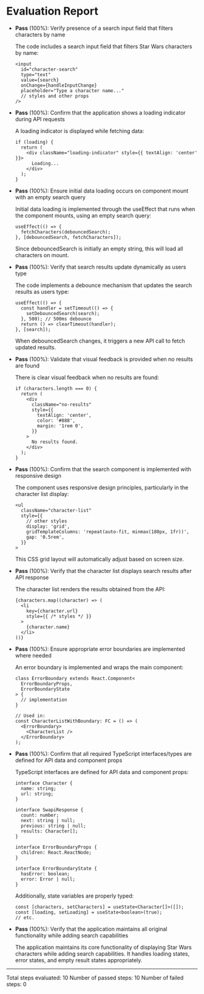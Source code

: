 # Evaluation Report

- **Pass** (100%): Verify presence of a search input field that filters characters by name
  
  The code includes a search input field that filters Star Wars characters by name:
  ```tsx
  <input
    id="character-search"
    type="text"
    value={search}
    onChange={handleInputChange}
    placeholder="Type a character name..."
    // styles and other props
  />
  ```
  
- **Pass** (100%): Confirm that the application shows a loading indicator during API requests
  
  A loading indicator is displayed while fetching data:
  ```tsx
  if (loading) {
    return (
      <div className="loading-indicator" style={{ textAlign: 'center' }}>
        Loading...
      </div>
    );
  }
  ```

- **Pass** (100%): Ensure initial data loading occurs on component mount with an empty search query
  
  Initial data loading is implemented through the useEffect that runs when the component mounts, using an empty search query:
  ```tsx
  useEffect(() => {
    fetchCharacters(debouncedSearch);
  }, [debouncedSearch, fetchCharacters]);
  ```
  Since debouncedSearch is initially an empty string, this will load all characters on mount.

- **Pass** (100%): Verify that search results update dynamically as users type
  
  The code implements a debounce mechanism that updates the search results as users type:
  ```tsx
  useEffect(() => {
    const handler = setTimeout(() => {
      setDebouncedSearch(search);
    }, 500); // 500ms debounce
    return () => clearTimeout(handler);
  }, [search]);
  ```
  When debouncedSearch changes, it triggers a new API call to fetch updated results.

- **Pass** (100%): Validate that visual feedback is provided when no results are found
  
  There is clear visual feedback when no results are found:
  ```tsx
  if (characters.length === 0) {
    return (
      <div
        className="no-results"
        style={{
          textAlign: 'center',
          color: '#888',
          margin: '1rem 0',
        }}
      >
        No results found.
      </div>
    );
  }
  ```

- **Pass** (100%): Confirm that the search component is implemented with responsive design
  
  The component uses responsive design principles, particularly in the character list display:
  ```tsx
  <ul
    className="character-list"
    style={{
      // other styles
      display: 'grid',
      gridTemplateColumns: 'repeat(auto-fit, minmax(180px, 1fr))',
      gap: '0.5rem',
    }}
  >
  ```
  This CSS grid layout will automatically adjust based on screen size.

- **Pass** (100%): Verify that the character list displays search results after API response
  
  The character list renders the results obtained from the API:
  ```tsx
  {characters.map((character) => (
    <li
      key={character.url}
      style={{ /* styles */ }}
    >
      {character.name}
    </li>
  ))}
  ```

- **Pass** (100%): Ensure appropriate error boundaries are implemented where needed
  
  An error boundary is implemented and wraps the main component:
  ```tsx
  class ErrorBoundary extends React.Component<
    ErrorBoundaryProps,
    ErrorBoundaryState
  > {
    // implementation
  }
  
  // Used in:
  const CharacterListWithBoundary: FC = () => (
    <ErrorBoundary>
      <CharacterList />
    </ErrorBoundary>
  );
  ```

- **Pass** (100%): Confirm that all required TypeScript interfaces/types are defined for API data and component props
  
  TypeScript interfaces are defined for API data and component props:
  ```tsx
  interface Character {
    name: string;
    url: string;
  }
  
  interface SwapiResponse {
    count: number;
    next: string | null;
    previous: string | null;
    results: Character[];
  }
  
  interface ErrorBoundaryProps {
    children: React.ReactNode;
  }
  
  interface ErrorBoundaryState {
    hasError: boolean;
    error: Error | null;
  }
  ```
  
  Additionally, state variables are properly typed:
  ```tsx
  const [characters, setCharacters] = useState<Character[]>([]);
  const [loading, setLoading] = useState<boolean>(true);
  // etc.
  ```

- **Pass** (100%): Verify that the application maintains all original functionality while adding search capabilities
  
  The application maintains its core functionality of displaying Star Wars characters while adding search capabilities. It handles loading states, error states, and empty result states appropriately.

---

Total steps evaluated: 10
Number of passed steps: 10
Number of failed steps: 0
